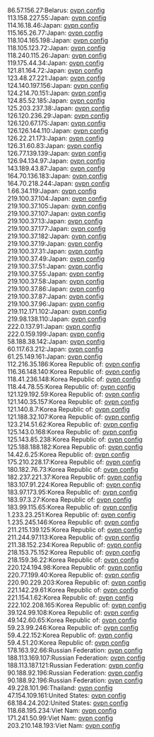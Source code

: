 86.57.156.27:Belarus: [ovpn config](vpn/86_57_156_27.ovpn)  
113.158.227.55:Japan: [ovpn config](vpn/113_158_227_55.ovpn)  
114.16.18.46:Japan: [ovpn config](vpn/114_16_18_46.ovpn)  
115.165.26.77:Japan: [ovpn config](vpn/115_165_26_77.ovpn)  
118.104.165.198:Japan: [ovpn config](vpn/118_104_165_198.ovpn)  
118.105.123.72:Japan: [ovpn config](vpn/118_105_123_72.ovpn)  
118.240.115.26:Japan: [ovpn config](vpn/118_240_115_26.ovpn)  
119.175.44.34:Japan: [ovpn config](vpn/119_175_44_34.ovpn)  
121.81.164.72:Japan: [ovpn config](vpn/121_81_164_72.ovpn)  
123.48.27.221:Japan: [ovpn config](vpn/123_48_27_221.ovpn)  
124.140.197.156:Japan: [ovpn config](vpn/124_140_197_156.ovpn)  
124.214.70.151:Japan: [ovpn config](vpn/124_214_70_151.ovpn)  
124.85.52.185:Japan: [ovpn config](vpn/124_85_52_185.ovpn)  
125.203.237.38:Japan: [ovpn config](vpn/125_203_237_38.ovpn)  
126.120.236.29:Japan: [ovpn config](vpn/126_120_236_29.ovpn)  
126.120.67.175:Japan: [ovpn config](vpn/126_120_67_175.ovpn)  
126.126.144.110:Japan: [ovpn config](vpn/126_126_144_110.ovpn)  
126.22.21.173:Japan: [ovpn config](vpn/126_22_21_173.ovpn)  
126.31.60.83:Japan: [ovpn config](vpn/126_31_60_83.ovpn)  
126.77.139.139:Japan: [ovpn config](vpn/126_77_139_139.ovpn)  
126.94.134.97:Japan: [ovpn config](vpn/126_94_134_97.ovpn)  
143.189.43.87:Japan: [ovpn config](vpn/143_189_43_87.ovpn)  
164.70.136.183:Japan: [ovpn config](vpn/164_70_136_183.ovpn)  
164.70.218.244:Japan: [ovpn config](vpn/164_70_218_244.ovpn)  
1.66.34.119:Japan: [ovpn config](vpn/1_66_34_119.ovpn)  
219.100.37.104:Japan: [ovpn config](vpn/219_100_37_104.ovpn)  
219.100.37.105:Japan: [ovpn config](vpn/219_100_37_105.ovpn)  
219.100.37.107:Japan: [ovpn config](vpn/219_100_37_107.ovpn)  
219.100.37.13:Japan: [ovpn config](vpn/219_100_37_13.ovpn)  
219.100.37.177:Japan: [ovpn config](vpn/219_100_37_177.ovpn)  
219.100.37.182:Japan: [ovpn config](vpn/219_100_37_182.ovpn)  
219.100.37.19:Japan: [ovpn config](vpn/219_100_37_19.ovpn)  
219.100.37.31:Japan: [ovpn config](vpn/219_100_37_31.ovpn)  
219.100.37.49:Japan: [ovpn config](vpn/219_100_37_49.ovpn)  
219.100.37.51:Japan: [ovpn config](vpn/219_100_37_51.ovpn)  
219.100.37.55:Japan: [ovpn config](vpn/219_100_37_55.ovpn)  
219.100.37.58:Japan: [ovpn config](vpn/219_100_37_58.ovpn)  
219.100.37.86:Japan: [ovpn config](vpn/219_100_37_86.ovpn)  
219.100.37.87:Japan: [ovpn config](vpn/219_100_37_87.ovpn)  
219.100.37.96:Japan: [ovpn config](vpn/219_100_37_96.ovpn)  
219.112.171.102:Japan: [ovpn config](vpn/219_112_171_102.ovpn)  
219.98.138.110:Japan: [ovpn config](vpn/219_98_138_110.ovpn)  
222.0.137.91:Japan: [ovpn config](vpn/222_0_137_91.ovpn)  
222.0.159.199:Japan: [ovpn config](vpn/222_0_159_199.ovpn)  
58.188.38.142:Japan: [ovpn config](vpn/58_188_38_142.ovpn)  
60.117.63.212:Japan: [ovpn config](vpn/60_117_63_212.ovpn)  
61.25.149.161:Japan: [ovpn config](vpn/61_25_149_161.ovpn)  
112.216.35.186:Korea Republic of: [ovpn config](vpn/112_216_35_186.ovpn)  
116.36.148.140:Korea Republic of: [ovpn config](vpn/116_36_148_140.ovpn)  
118.41.236.148:Korea Republic of: [ovpn config](vpn/118_41_236_148.ovpn)  
118.44.78.55:Korea Republic of: [ovpn config](vpn/118_44_78_55.ovpn)  
121.129.192.59:Korea Republic of: [ovpn config](vpn/121_129_192_59.ovpn)  
121.140.35.157:Korea Republic of: [ovpn config](vpn/121_140_35_157.ovpn)  
121.140.8.7:Korea Republic of: [ovpn config](vpn/121_140_8_7.ovpn)  
121.188.32.107:Korea Republic of: [ovpn config](vpn/121_188_32_107.ovpn)  
123.214.51.62:Korea Republic of: [ovpn config](vpn/123_214_51_62.ovpn)  
125.143.0.168:Korea Republic of: [ovpn config](vpn/125_143_0_168.ovpn)  
125.143.85.238:Korea Republic of: [ovpn config](vpn/125_143_85_238.ovpn)  
125.188.188.182:Korea Republic of: [ovpn config](vpn/125_188_188_182.ovpn)  
14.42.6.25:Korea Republic of: [ovpn config](vpn/14_42_6_25.ovpn)  
175.210.228.17:Korea Republic of: [ovpn config](vpn/175_210_228_17.ovpn)  
180.182.76.73:Korea Republic of: [ovpn config](vpn/180_182_76_73.ovpn)  
182.237.221.37:Korea Republic of: [ovpn config](vpn/182_237_221_37.ovpn)  
183.107.91.224:Korea Republic of: [ovpn config](vpn/183_107_91_224.ovpn)  
183.97.173.95:Korea Republic of: [ovpn config](vpn/183_97_173_95.ovpn)  
183.97.3.27:Korea Republic of: [ovpn config](vpn/183_97_3_27.ovpn)  
183.99.115.65:Korea Republic of: [ovpn config](vpn/183_99_115_65.ovpn)  
1.233.23.251:Korea Republic of: [ovpn config](vpn/1_233_23_251.ovpn)  
1.235.245.146:Korea Republic of: [ovpn config](vpn/1_235_245_146.ovpn)  
211.215.139.125:Korea Republic of: [ovpn config](vpn/211_215_139_125.ovpn)  
211.244.97.113:Korea Republic of: [ovpn config](vpn/211_244_97_113.ovpn)  
211.38.152.234:Korea Republic of: [ovpn config](vpn/211_38_152_234.ovpn)  
218.153.75.152:Korea Republic of: [ovpn config](vpn/218_153_75_152.ovpn)  
218.159.36.22:Korea Republic of: [ovpn config](vpn/218_159_36_22.ovpn)  
220.124.194.98:Korea Republic of: [ovpn config](vpn/220_124_194_98.ovpn)  
220.77.199.40:Korea Republic of: [ovpn config](vpn/220_77_199_40.ovpn)  
220.90.229.203:Korea Republic of: [ovpn config](vpn/220_90_229_203.ovpn)  
221.142.29.61:Korea Republic of: [ovpn config](vpn/221_142_29_61.ovpn)  
221.154.1.62:Korea Republic of: [ovpn config](vpn/221_154_1_62.ovpn)  
222.102.208.165:Korea Republic of: [ovpn config](vpn/222_102_208_165.ovpn)  
39.124.99.108:Korea Republic of: [ovpn config](vpn/39_124_99_108.ovpn)  
49.142.60.65:Korea Republic of: [ovpn config](vpn/49_142_60_65.ovpn)  
59.23.99.246:Korea Republic of: [ovpn config](vpn/59_23_99_246.ovpn)  
59.4.22.152:Korea Republic of: [ovpn config](vpn/59_4_22_152.ovpn)  
59.4.51.20:Korea Republic of: [ovpn config](vpn/59_4_51_20.ovpn)  
178.163.92.66:Russian Federation: [ovpn config](vpn/178_163_92_66.ovpn)  
188.113.169.107:Russian Federation: [ovpn config](vpn/188_113_169_107.ovpn)  
188.113.187.121:Russian Federation: [ovpn config](vpn/188_113_187_121.ovpn)  
90.188.92.196:Russian Federation: [ovpn config](vpn/90_188_92_196.ovpn)  
90.188.92.196:Russian Federation: [ovpn config](vpn/90_188_92_196.ovpn)  
49.228.101.96:Thailand: [ovpn config](vpn/49_228_101_96.ovpn)  
47.154.109.161:United States: [ovpn config](vpn/47_154_109_161.ovpn)  
68.184.24.202:United States: [ovpn config](vpn/68_184_24_202.ovpn)  
118.68.195.234:Viet Nam: [ovpn config](vpn/118_68_195_234.ovpn)  
171.241.50.99:Viet Nam: [ovpn config](vpn/171_241_50_99.ovpn)  
203.210.148.193:Viet Nam: [ovpn config](vpn/203_210_148_193.ovpn)  
